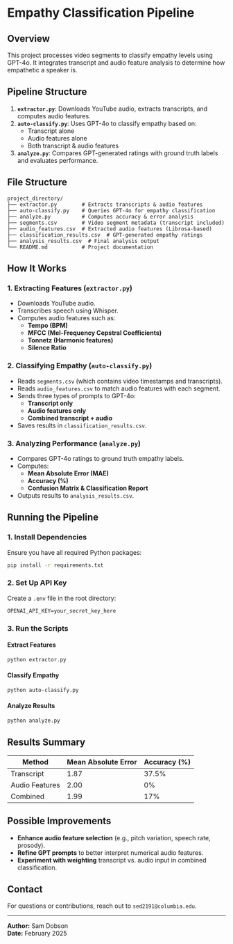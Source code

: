 # Empathy Classification Pipeline

## Overview

This project processes video segments to classify empathy levels using GPT-4o. It integrates transcript and audio feature analysis to determine how empathetic a speaker is.

## Pipeline Structure

1. **`extractor.py`**: Downloads YouTube audio, extracts transcripts, and computes audio features.
2. **`auto-classify.py`**: Uses GPT-4o to classify empathy based on:
   - Transcript alone
   - Audio features alone
   - Both transcript & audio features
3. **`analyze.py`**: Compares GPT-generated ratings with ground truth labels and evaluates performance.

## File Structure

```
project_directory/
├── extractor.py        # Extracts transcripts & audio features
├── auto-classify.py    # Queries GPT-4o for empathy classification
├── analyze.py          # Computes accuracy & error analysis
├── segments.csv        # Video segment metadata (transcript included)
├── audio_features.csv  # Extracted audio features (Librosa-based)
├── classification_results.csv  # GPT-generated empathy ratings
├── analysis_results.csv  # Final analysis output
└── README.md           # Project documentation
```

## How It Works

### 1. Extracting Features (`extractor.py`)

- Downloads YouTube audio.
- Transcribes speech using Whisper.
- Computes audio features such as:
  - **Tempo (BPM)**
  - **MFCC (Mel-Frequency Cepstral Coefficients)**
  - **Tonnetz (Harmonic features)**
  - **Silence Ratio**

### 2. Classifying Empathy (`auto-classify.py`)

- Reads `segments.csv` (which contains video timestamps and transcripts).
- Reads `audio_features.csv` to match audio features with each segment.
- Sends three types of prompts to GPT-4o:
  - **Transcript only**
  - **Audio features only**
  - **Combined transcript + audio**
- Saves results in `classification_results.csv`.

### 3. Analyzing Performance (`analyze.py`)

- Compares GPT-4o ratings to ground truth empathy labels.
- Computes:
  - **Mean Absolute Error (MAE)**
  - **Accuracy (%)**
  - **Confusion Matrix & Classification Report**
- Outputs results to `analysis_results.csv`.

## Running the Pipeline

### 1. Install Dependencies

Ensure you have all required Python packages:

```sh
pip install -r requirements.txt
```

### 2. Set Up API Key

Create a `.env` file in the root directory:

```
OPENAI_API_KEY=your_secret_key_here
```

### 3. Run the Scripts

#### Extract Features

```sh
python extractor.py
```

#### Classify Empathy

```sh
python auto-classify.py
```

#### Analyze Results

```sh
python analyze.py
```

## Results Summary

| Method         | Mean Absolute Error | Accuracy (%) |
| -------------- | ------------------- | ------------ |
| Transcript     | 1.87                | 37.5%        |
| Audio Features | 2.00                | 0%           |
| Combined       | 1.99                | 17%          |

## Possible Improvements

- **Enhance audio feature selection** (e.g., pitch variation, speech rate, prosody).
- **Refine GPT prompts** to better interpret numerical audio features.
- **Experiment with weighting** transcript vs. audio input in combined classification.

## Contact

For questions or contributions, reach out to `sed2191@columbia.edu`.

---

**Author:** Sam Dobson  
**Date:** February 2025
